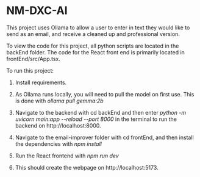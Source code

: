 # NM-DXC-AI
This project uses Ollama to allow a user to enter in text they would like to send as an email, and receive a cleaned up and professional version. 

To view the code for this project, all python scripts are located in the backEnd folder. 
The code for the React front end is primarily located in frontEnd/src/App.tsx.

To run this project:

1. Install requirements.

2. As Ollama runs locally, you will need to pull the model on first use. This is done with *ollama pull gemma:2b*

3. Navigate to the backend with cd backEnd and then enter *python -m uvicorn main:app --reload --port 8000* in the terminal to run the backend on http://localhost:8000.

4. Navigate to the email-improver folder with cd frontEnd, and then install the dependencies with *npm install*

5. Run the React frontend with *npm run dev*

6. This should create the webpage on http://localhost:5173.

